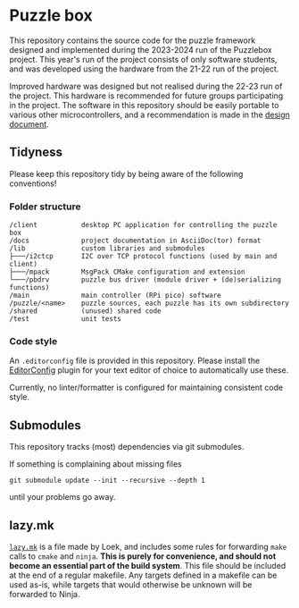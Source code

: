 # Puzzle box

This repository contains the source code for the puzzle framework designed and
implemented during the 2023-2024 run of the Puzzlebox project. This year's run
of the project consists of only software students, and was developed using the
hardware from the 21-22 run of the project.

Improved hardware was designed but not realised during the 22-23 run of the
project. This hardware is recommended for future groups participating in the
project. The software in this repository should be easily portable to various
other microcontrollers, and a recommendation is made in the [design
document](docs/design.adoc).

## Tidyness

Please keep this repository tidy by being aware of the following conventions!

### Folder structure

```
/client           desktop PC application for controlling the puzzle box
/docs             project documentation in AsciiDoc(tor) format
/lib              custom libraries and submodules
├───/i2ctcp       I2C over TCP protocol functions (used by main and client)
├───/mpack        MsgPack CMake configuration and extension
└───/pbdrv        puzzle bus driver (module driver + (de)serializing functions)
/main             main controller (RPi pico) software
/puzzle/<name>    puzzle sources, each puzzle has its own subdirectory
/shared           (unused) shared code
/test             unit tests
```

### Code style

An `.editorconfig` file is provided in this repository. Please install the
[EditorConfig](https://editorconfig.org/) plugin for your text editor of choice
to automatically use these.

Currently, no linter/formatter is configured for maintaining consistent code
style.

## Submodules

This repository tracks (most) dependencies via git submodules.

If something is complaining about missing files

```
git submodule update --init --recursive --depth 1
```

until your problems go away.

## lazy\.mk

[`lazy.mk`](./lazy.mk) is a file made by Loek, and includes some rules for
forwarding `make` calls to `cmake` and `ninja`. **This is purely for
convenience, and should not become an essential part of the build system**.
This file should be included at the end of a regular makefile. Any targets
defined in a makefile can be used as-is, while targets that would otherwise be
unknown will be forwarded to Ninja.

